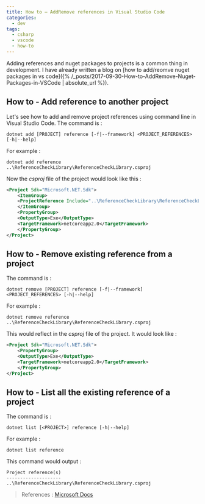 ```yaml
---
title: How to – AddRemove references in Visual Studio Code
categories: 
  - dev
tags:
  - csharp
  - vscode
  - how-to
---
```


Adding references and nuget packages to projects is a common thing in development. I have already written a blog on [how to add/reomve nuget packages in vs code]({% /_posts/2017-09-30-How-to-AddRemove-Nuget-Packages-in-VSCode | absolute_url %}).

How to - Add reference to another project
-----------------------------------------

Let's see how to add and remove project references using command line in Visual Studio Code. The command is :

```
dotnet add [PROJECT] reference [-f|--framework] <PROJECT_REFERENCES> [-h|--help]
``` 

For example :
```
dotnet add reference ..\ReferenceCheckLibrary\ReferenceCheckLibrary.csproj
```
    

Now the _csproj_ file of the project would look like this :

``` xml
<Project Sdk="Microsoft.NET.Sdk">
    <ItemGroup>
    <ProjectReference Include="..\ReferenceCheckLibrary\ReferenceCheckLibrary.csproj" />
    </ItemGroup>
    <PropertyGroup>
    <OutputType>Exe</OutputType>
    <TargetFramework>netcoreapp2.0</TargetFramework>
    </PropertyGroup>
</Project>
```
    

How to - Remove existing reference from a project
-------------------------------------------------

The command is :
```
dotnet remove [PROJECT] reference [-f|--framework] <PROJECT_REFERENCES> [-h|--help]
```
    

For example :
```
dotnet remove reference ..\ReferenceCheckLibrary\ReferenceCheckLibrary.csproj
```
    

This would reflect in the _csproj_ file of the project. It would look like :

``` xml
<Project Sdk="Microsoft.NET.Sdk">
    <PropertyGroup>
    <OutputType>Exe</OutputType>
    <TargetFramework>netcoreapp2.0</TargetFramework>
    </PropertyGroup>
</Project>
```
    

How to - List all the existing reference of a project
-----------------------------------------------------

The command is :

    dotnet list [<PROJECT>] reference [-h|--help]
    

For example :

    dotnet list reference
    

This command would output :

    Project reference(s)
    --------------------
    ..\ReferenceCheckLibrary\ReferenceCheckLibrary.csproj
    

> References : [Microsoft Docs](https://docs.microsoft.com/en-us/dotnet/core/tools/dotnet-add-reference)